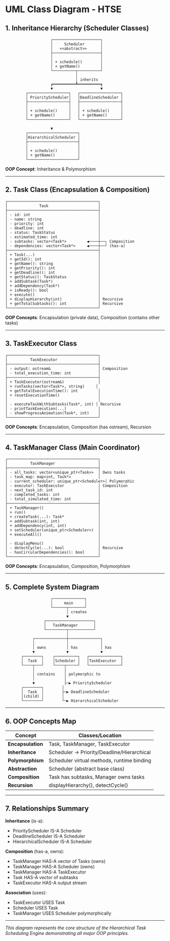 # UML Class Diagram - HTSE

## 1. Inheritance Hierarchy (Scheduler Classes)

```
                    ┌─────────────────────┐
                    │     Scheduler       │
                    │   <<abstract>>      │
                    ├─────────────────────┤
                    │                     │
                    │ + schedule()        │
                    │ + getName()         │
                    └──────────┬──────────┘
                               │
                               │ inherits
                    ┏━━━━━━━━━━┻━━━━━━━━━━┓
                    ▼                     ▼
         ┌──────────────────┐   ┌──────────────────┐
         │ PriorityScheduler│   │DeadlineScheduler │
         ├──────────────────┤   ├──────────────────┤
         │                  │   │                  │
         │ + schedule()     │   │ + schedule()     │
         │ + getName()      │   │ + getName()      │
         └──────────────────┘   └──────────────────┘

                    ▼
         ┌──────────────────────┐
         │HierarchicalScheduler │
         ├──────────────────────┤
         │                      │
         │ + schedule()         │
         │ + getName()          │
         └──────────────────────┘
```

**OOP Concept**: Inheritance & Polymorphism

---

## 2. Task Class (Encapsulation & Composition)

```
┌────────────────────────────────────────┐
│              Task                      │
├────────────────────────────────────────┤
│ - id: int                              │
│ - name: string                         │
│ - priority: int                        │
│ - deadline: int                        │
│ - status: TaskStatus                   │
│ - estimated_time: int                  │
│ - subtasks: vector<Task*>         ◀────┼──┐ Composition
│ - dependencies: vector<Task*>     ◀────┼──┘ (has-a)
├────────────────────────────────────────┤
│ + Task(...)                            │
│ + getId(): int                         │
│ + getName(): string                    │
│ + getPriority(): int                   │
│ + getDeadline(): int                   │
│ + getStatus(): TaskStatus              │
│ + addSubtask(Task*)                    │
│ + addDependency(Task*)                 │
│ + isReady(): bool                      │
│ + execute()                            │
│ + displayHierarchy(int)                │ Recursive
│ + getTotalSubtasks(): int              │ Recursive
└────────────────────────────────────────┘
```

**OOP Concepts**: Encapsulation (private data), Composition (contains other tasks)

---

## 3. TaskExecutor Class

```
┌────────────────────────────────────────┐
│          TaskExecutor                  │
├────────────────────────────────────────┤
│ - output: ostream&                     │ Composition
│ - total_execution_time: int            │
├────────────────────────────────────────┤
│ + TaskExecutor(ostream&)               │
│ + runTasks(vector<Task*>, string)     │
│ + getTotalExecutionTime(): int         │
│ + resetExecutionTime()                 │
│                                        │
│ - executeTaskWithSubtasks(Task*, int) │ Recursive
│ - printTaskExecution(...)              │
│ - showProgressAnimation(Task*, int)    │
└────────────────────────────────────────┘
```

**OOP Concepts**: Encapsulation, Composition (has ostream), Recursion

---

## 4. TaskManager Class (Main Coordinator)

```
┌────────────────────────────────────────┐
│          TaskManager                   │
├────────────────────────────────────────┤
│ - all_tasks: vector<unique_ptr<Task>>  │ Owns tasks
│ - task_map: map<int, Task*>            │
│ - current_scheduler: unique_ptr<Scheduler>│ Polymorphic
│ - executor: TaskExecutor               │ Composition
│ - next_task_id: int                    │
│ - completed_tasks: int                 │
│ - total_simulated_time: int            │
├────────────────────────────────────────┤
│ + TaskManager()                        │
│ + run()                                │
│ + createTask(...): Task*               │
│ + addSubtask(int, int)                 │
│ + addDependency(int, int)              │
│ + setScheduler(unique_ptr<Scheduler>)  │
│ + executeAll()                         │
│                                        │
│ - displayMenu()                        │
│ - detectCycle(...): bool               │ Recursive
│ - hasCircularDependencies(): bool      │
└────────────────────────────────────────┘
```

**OOP Concepts**: Encapsulation, Composition, Polymorphism

---

## 5. Complete System Diagram

```
                    ┌──────────────┐
                    │     main     │
                    └──────┬───────┘
                           │ creates
                           ▼
                 ┌─────────────────────┐
                 │   TaskManager       │
                 └─────────┬───────────┘
                           │
            ┌──────────────┼──────────────┐
            │              │              │
            │ owns         │ has          │ has
            ▼              ▼              ▼
       ┌────────┐    ┌──────────┐   ┌──────────────┐
       │  Task  │    │Scheduler │   │TaskExecutor  │
       └────┬───┘    └────┬─────┘   └──────────────┘
            │             │
            │ contains    │ polymorphic to
            │             │
            ▼             ├─▶ PriorityScheduler
       ┌────────┐        │
       │  Task  │        ├─▶ DeadlineScheduler
       │(child) │        │
       └────────┘        └─▶ HierarchicalScheduler
```

---

## 6. OOP Concepts Map

| Concept           | Classes/Location                           |
| ----------------- | ------------------------------------------ |
| **Encapsulation** | Task, TaskManager, TaskExecutor            |
| **Inheritance**   | Scheduler → Priority/Deadline/Hierarchical |
| **Polymorphism**  | Scheduler virtual methods, runtime binding |
| **Abstraction**   | Scheduler (abstract base class)            |
| **Composition**   | Task has subtasks, Manager owns tasks      |
| **Recursion**     | displayHierarchy(), detectCycle()          |

---

## 7. Relationships Summary

**Inheritance** (is-a):

- PriorityScheduler IS-A Scheduler
- DeadlineScheduler IS-A Scheduler
- HierarchicalScheduler IS-A Scheduler

**Composition** (has-a, owns):

- TaskManager HAS-A vector of Tasks (owns)
- TaskManager HAS-A Scheduler (owns)
- TaskManager HAS-A TaskExecutor
- Task HAS-A vector of subtasks
- TaskExecutor HAS-A output stream

**Association** (uses):

- TaskExecutor USES Task
- Scheduler USES Task
- TaskManager USES Scheduler polymorphically

---

_This diagram represents the core structure of the Hierarchical Task Scheduling Engine demonstrating all major OOP principles._
